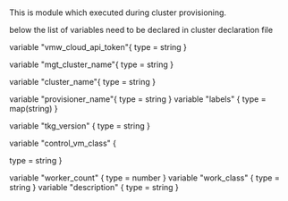 #
This is module which executed during cluster provisioning.

below the list of variables need to be declared in cluster  declaration file



variable "vmw_cloud_api_token"{
type = string
}

variable "mgt_cluster_name"{
type = string
}

variable "cluster_name"{
type = string
}


variable "provisioner_name"{
type = string
}
variable "labels" {
type = map(string)
}

variable "tkg_version" {
type = string
}

variable "control_vm_class" {

type = string
}


variable "worker_count" {
type  = number
}
variable "work_class"  {
type = string
}
variable "description"  {
type = string
}



